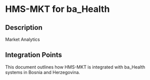 # HMS-MKT for ba_Health

## Description

Market Analytics

## Integration Points

This document outlines how HMS-MKT is integrated with ba_Health systems in Bosnia and Herzegovina.
